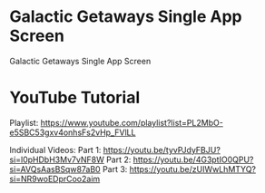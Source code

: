 # Galactic Getaways Single App Screen
 Galactic Getaways Single App Screen

# YouTube Tutorial

Playlist:
https://www.youtube.com/playlist?list=PL2MbO-e5SBC53gxv4onhsFs2vHp_FVlLL

Individual Videos:
Part 1: https://youtu.be/tyvPJdyFBJU?si=l0pHDbH3Mv7vNF8W
Part 2: https://youtu.be/4G3ptIO0QPU?si=AVQsAasBSqw87aB0
Part 3: https://youtu.be/zUIWwLhMTYQ?si=NR9woEDprCoo2aim
